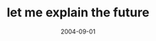 ---
layout: base.njk
title : 'let me explain the future' 
view_title : 'let me explain the future' 
year : '2004' 
date : '2004-09-01' 
img_file : '/drawing/letmeexplainthefuture.png' 
html_file : 'letmeexplainthefuture' 
next_html : 'youdontknowwhatyoua.html' 
year_order : '179' 
permalink : "title/{{html_file}}.html"
---